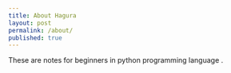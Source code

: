 ```yaml
---
title: About Hagura
layout: post
permalink: /about/
published: true
---
```


These are notes for beginners in python programming language . 